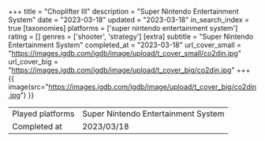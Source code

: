 +++
title = "Choplifter III"
description = "Super Nintendo Entertainment System"
date = "2023-03-18"
updated = "2023-03-18"
in_search_index = true
[taxonomies]
platforms = ['super nintendo entertainment system']
rating = []
genres = ['shooter', 'strategy']
[extra]
subtitle = "Super Nintendo Entertainment System"
completed_at = "2023-03-18"
url_cover_small = "https://images.igdb.com/igdb/image/upload/t_cover_small/co2din.jpg"
url_cover_big = "https://images.igdb.com/igdb/image/upload/t_cover_big/co2din.jpg"
+++
{{ image(src="https://images.igdb.com/igdb/image/upload/t_cover_big/co2din.jpg") }}

|              |            |
| ------------ | ---------- |
| Played platforms    | Super Nintendo Entertainment System |
| Completed at | 2023/03/18 |

